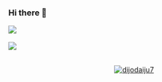 ### Hi there 👋

<!--
**dijodaiju7/dijodaiju7** is a ✨ _special_ ✨ repository because its `README.md` (this file) appears on your GitHub profile.

Here are some ideas to get you started:

- 🔭 I’m currently working on ...
- 🌱 I’m currently learning ...
- 👯 I’m looking to collaborate on ...
- 🤔 I’m looking for help with ..
- 💬 Ask me about ...
- 📫 How to reach me: ...
- 😄 Pronouns: ...
- ⚡ Fun fact: ...
-->

<a href="https://github.com/dijodaiju7/">
  <img align="center" src="https://github-readme-stats.vercel.app/api?username=dijodaiju7&show_icons=true&count_private=true&hide=stars&theme=radical" />
</a><br><br>
<a href="https://github.com/dijodaiju7/">
  <img align="center" src="https://github-readme-stats.vercel.app/api/top-langs/?username=dijodaiju7&hide=jupyter+notebook&layout=compact&theme=radical" />
</a>
<br><br>
<p align="center"> <a href="https://github.com/ryo-ma/github-profile-trophy"><img src="https://github-profile-trophy.vercel.app/?username=dijodaiju7&theme=nord" alt="dijodaiju7" /></a> </p>
